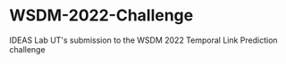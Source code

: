# WSDM-2022-Challenge
IDEAS Lab UT's submission to the WSDM 2022 Temporal Link Prediction challenge
